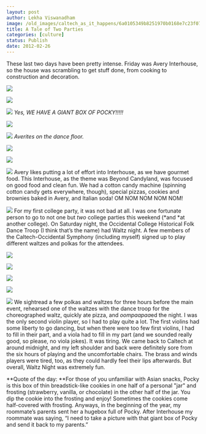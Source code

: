```yaml
---
layout: post
author: Lekha Viswanadham
image: /old_images/caltech_as_it_happens/6a0105349b8251970b0168e7c23f07970c.jpg
title: A Tale of Two Parties 
categories: [culture]
status: Publish
date: 2012-02-26
---
```


These last two days have been pretty intense. Friday was Avery Interhouse, so the house was scrambling to get stuff done, from cooking to construction and decoration.


![](/old_images/caltech_as_it_happens/6a0105349b8251970b0168e7c241e7970c.jpg)

![](/old_images/caltech_as_it_happens/6a0105349b8251970b0168e7c242e2970c.jpg)

![](/old_images/caltech_as_it_happens/6a0105349b8251970b0168e7c243ba970c.jpg)
*Yes, WE HAVE A GIANT BOX OF POCKY!!!!!*


![](/old_images/caltech_as_it_happens/6a0105349b8251970b0168e7c24726970c.jpg)

![](/old_images/caltech_as_it_happens/6a0105349b8251970b0168e7c248c0970c.jpg)
*Averites on the dance floor.*


![](/old_images/caltech_as_it_happens/6a0105349b8251970b0168e7c249f1970c.jpg)

![](/old_images/caltech_as_it_happens/6a0105349b8251970b016301cb5bdf970d.jpg)

![](/old_images/caltech_as_it_happens/6a0105349b8251970b016301cb7c18970d.jpg)
Avery likes putting a lot of effort into Interhouse, as we have gourmet food. This Interhouse, as the theme was Beyond Candyland, was focused on good food and clean fun. We had a cotton candy machine (spinning cotton candy gets everywhere, though), special pizzas, cookies and brownies baked in Avery, and Italian soda! OM NOM NOM NOM NOM!


![](/old_images/caltech_as_it_happens/6a0105349b8251970b016301cb5c65970d.jpg)
For my first college party, it was not bad at all. I was one fortunate person to go to not one but *two* college parties this weekend (*and *at another college). On Saturday night, the Occidental College Historical Folk Dance Troop (I think that’s the name) had Waltz night. A few members of the Caltech-Occidental Symphony (including myself) signed up to play different waltzes and polkas for the attendees.


![](/old_images/caltech_as_it_happens/6a0105349b8251970b0168e7c24c9c970c.jpg)

![](/old_images/caltech_as_it_happens/6a0105349b8251970b0168e7c24db2970c.jpg)

![](/old_images/caltech_as_it_happens/6a0105349b8251970b016762c06edc970b.jpg)

![](/old_images/caltech_as_it_happens/6a0105349b8251970b016301cb6a54970d.jpg)

![](/old_images/caltech_as_it_happens/6a0105349b8251970b016301cb78e4970d.jpg)
We sightread a few polkas and waltzes for three hours before the main event, rehearsed one of the waltzes with the dance troop for the choreographed waltz, quickly ate pizza, and *oompaapaa*ed the night. I was the only second violin player, so I had to play quite a lot. The first violins had some liberty to go dancing, but when there were too few first violins, I had to fill in their part, and a viola had to fill in my part (and we sounded really good, so please, no viola jokes). It was tiring. We came back to Caltech at around midnight, and my left shoulder and back were definitely sore from the six hours of playing and the uncomfortable chairs. The brass and winds players were tired, too, as they could hardly feel their lips afterwards. But overall, Waltz Night was extremely fun.

**Quote of the day: **For those of you unfamiliar with Asian snacks, Pocky is this box of thin breadstick-like cookies in one half of a personal "jar" and frosting (strawberry, vanilla, or chocolate) in the other half of the jar. You dip the cookie into the frosting and enjoy! Sometimes the cookies come half-covered with frosting. Anyways, in the beginning of the year, my roommate’s parents sent her a hugebox full of Pocky. After Interhouse my roommate was saying, “I need to take a picture with that giant box of Pocky and send it back to my parents.”
